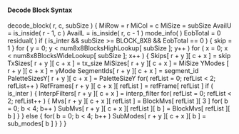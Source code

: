 #### Decode Block Syntax

<div class="syntax">
decode_block( r, c, subSize ) {
    MiRow = r
    MiCol = c
    MiSize = subSize
    AvailU = is_inside( r - 1, c )
    AvailL = is_inside( r, c - 1 )
    mode_info( )
    EobTotal = 0
    residual( )
    if ( is_inter && subSize >= BLOCK_8X8 && EobTotal == 0 ) {
        skip = 1
    }
    for ( y = 0; y < num8x8BlocksHighLookup[ subSize ]; y++ )
        for ( x = 0; x < num8x8BlocksWideLookup[ subSize ]; x++ ) {
            Skips[ r + y ][ c + x ] = skip
            TxSizes[ r + y ][ c + x ] = tx_size
            MiSizes[ r + y ][ c + x ] = MiSize
            YModes [ r + y ][ c + x ] = yMode
            SegmentIds[ r + y ][ c + x ] = segment_id
            PaletteSizesY[ r + y ][ c + x ] = PaletteSizeY
            for( refList = 0; refList < 2; refList++ )
                RefFrames[ r + y ][ c + x ][ refList ] = refFrame[ refList ]
            if ( is_inter ) {
                InterpFilters[ r + y ][ c + x ] = interp_filter
                for( refList = 0; refList < 2; refList++ ) {
                    Mvs[ r + y ][ c + x ][ refList ] = BlockMvs[ refList ][ 3 ]
                    for( b = 0; b < 4; b++ )
                        SubMvs[ r + y ][ c + x ][ refList ][ b ] = BlockMvs[ refList ][ b ]
                }
            } else {
                for( b = 0; b < 4; b++ )
                    SubModes[ r + y ][ c + x ][ b ] = sub_modes[ b ]
            }
        }
}
</div>
